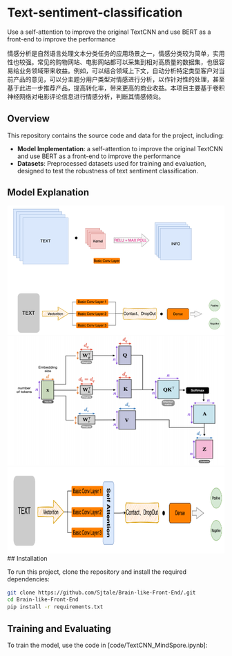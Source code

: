 # Text-sentiment-classification
Use a self-attention to improve the original TextCNN and use BERT as a front-end to improve the performance

情感分析是自然语言处理文本分类任务的应用场景之一，情感分类较为简单，实用性也较强。常见的购物网站、电影网站都可以采集到相对高质量的数据集，也很容易给业务领域带来收益。例如，可以结合领域上下文，自动分析特定类型客户对当前产品的意见，可以分主题分用户类型对情感进行分析，以作针对性的处理，甚至基于此进一步推荐产品，提高转化率，带来更高的商业收益。本项目主要基于卷积神经网络对电影评论信息进行情感分析，判断其情感倾向。

## Overview

This repository contains the source code and data for the project, including:

- **Model Implementation**: a self-attention to improve the original TextCNN and use BERT as a front-end to improve the performance
- **Datasets**: Preprocessed datasets used for training and evaluation, designed to test the robustness of text sentiment classification.

## Model Explanation
<img src="Images/TextCNNArchi.png" alt="Text CNN Architecture" width="600" height="300"/>
<img src="Images/selfAttention.png" alt="Self Attention Architecture" width="600" height="300"/>
<img src="Images/model.png" alt="Final model Architecture" width="900" height="200"/>
## Installation

To run this project, clone the repository and install the required dependencies:

```bash
git clone https://github.com/Sjtale/Brain-like-Front-End/.git
cd Brain-like-Front-End
pip install -r requirements.txt
```

## Training and Evaluating

To train the model, use the code in [code/TextCNN_MindSpore.ipynb]:



